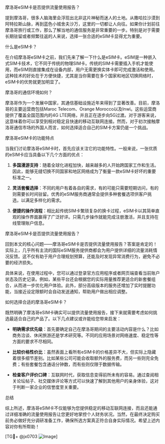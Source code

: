 摩洛哥eSIM卡是否提供流量使用报告？

提到摩洛哥，很多人脑海里会浮现出北非这片神秘而迷人的土地。从撒哈拉沙漠到阿特拉斯山脉，再到蓝色小城舍夫沙万，这里的一切都让人向往。如果你计划前往摩洛哥旅行或工作，那么了解当地的通信服务是非常重要的一步。特别是对于需要长期驻留或者频繁往返的人来说，选择一张合适的eSIM卡显得尤为重要。

什么是eSIM卡？

在介绍摩洛哥eSIM卡之前，我们先来了解一下什么是eSIM卡。eSIM是一种嵌入式SIM卡技术，它不同于传统的物理SIM卡。传统的SIM卡需要插入手机才能使用，而eSIM则直接集成在设备内部，用户无需更换实体卡即可完成激活和使用。这种技术的好处在于方便快捷，尤其是当你需要在多个国家和地区切换网络时，eSIM卡的优势就更加明显了。

摩洛哥的通信环境如何？

摩洛哥作为一个发展中国家，其通信基础设施近年来得到了显著改善。目前，摩洛哥的主要运营商包括Maroc Telecom、Orange Morocco以及Inwi。这些运营商提供了覆盖全国范围内的4G LTE网络，并且正在逐步向5G过渡。对于游客来说，这意味着你可以享受到相对稳定且快速的移动互联网连接。然而，对于初次接触摩洛哥通信市场的外国人而言，如何选择适合自己的SIM卡方案仍是一个挑战。

摩洛哥eSIM卡的功能特点

当我们讨论摩洛哥eSIM卡时，首先应该关注它的功能特性。一般来说，一张优质的eSIM卡应当具备以下几个方面的优点：

1. **多国漫游支持**：随着全球化进程加快，越来越多的人开始跨国家工作和生活。因此，能够无缝切换不同国家和地区网络成为了衡量一款eSIM卡好坏的重要标准之一。
   
2. **灵活套餐选择**：不同的用户有着各自的需求，有的可能只需要短期访问，有的则需要长时间驻留。优秀的eSIM服务商通常会提供多种套餐选项供客户挑选，以满足多样化的需求。

3. **便捷的操作流程**：相比起传统SIM卡繁琐复杂的换卡过程，eSIM卡以其简单直观的操作界面赢得了广泛好评。只需几步操作就能完成注册激活，并且支持在线管理账户信息。

摩洛哥eSIM卡是否提供流量使用报告？

回到本文的核心问题——摩洛哥eSIM卡是否提供流量使用报告？答案是肯定的！实际上，几乎所有主流的国际eSIM服务提供商都会为用户提供详细的流量消耗情况反馈。这不仅有助于用户合理规划预算，还能及时发现异常消费行为，避免不必要的经济损失。

具体来说，在使用过程中，您可以通过登录官方应用程序或者网页端查看当前账户状态及历史记录。例如，某些平台还会根据您的实际用量推荐更适合的新套餐组合，从而进一步优化用户体验。此外，部分高级版本的服务还增加了实时提醒功能，当接近设定限额时会自动发送通知，帮助用户做出相应调整。

如何选择合适的摩洛哥eSIM卡？

既然明确了摩洛哥eSIM卡确实可以提供流量使用报告，接下来就需要考虑如何挑选最适合自己的产品了。以下几点建议或许能给您带来启发：

- **明确需求优先级**：首先要确定自己在摩洛哥期间的主要活动内容是什么？比如商务洽谈、休闲旅游还是学术研究等。不同的应用场景对网络速度、稳定性等方面的要求不尽相同。
  
- **比较价格性价比**：虽然表面上看所有eSIM卡的价格差异不大，但实际上隐藏着很多细节差别。比如某些公司可能会收取额外的服务费，而另一些则完全免费；有些套餐包含通话分钟数，而有些则仅限于数据传输。
  
- **检查客户评价口碑**：互联网时代，获取信息变得前所未有的容易。通过查阅相关论坛帖子、社交媒体评论等方式可以快速了解到其他用户的亲身体验，这对于判断一家企业的信誉度至关重要。

总结

综上所述，摩洛哥eSIM卡不仅能够为您提供稳定的移动互联网连接，而且还能通过详细准确的流量使用报告让您更好地掌控个人财务状况。当然，在最终决定购买前务必做好充分调研准备工作，确保所选方案真正符合自身实际情况。希望上述内容对你有所帮助！

[TG💪+ @jx0703 ![Image](https://github.com/user-attachments/assets/dbca1d08-cadb-493c-b0ec-ad6f7a83f270)]